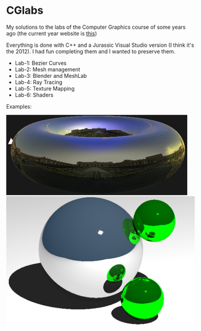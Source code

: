 # CGlabs
My solutions to the labs of the Computer Graphics course of some years ago (the current year website is [this](https://www.unibo.it/it/didattica/insegnamenti/insegnamento/2020/445826))

Everything is done with C++ and a Jurassic Visual Studio version (I think it's the 2012). I had fun completing them and I wanted to preserve them.

- Lab-1: Bezier Curves
- Lab-2: Mesh management
- Lab-3: Blender and MeshLab
- Lab-4: Ray Tracing
- Lab-5: Texture Mapping
- Lab-6: Shaders

Examples:

![cubemap](https://github.com/andraghetti/CGlabs/blob/master/Lab-5/Report/Images/cubemap.png)
![ray-tracing](https://github.com/andraghetti/CGlabs/blob/master/Lab-4/Report/Images/rand1.png)
